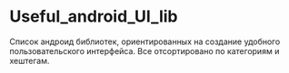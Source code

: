 # Useful_android_UI_lib
Список андроид библиотек, ориентированных на создание удобного пользовательского интерфейса. Все отсортировано по категориям и хештегам.
